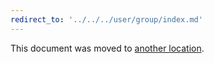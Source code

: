 ```yaml
---
redirect_to: '../../../user/group/index.md'
---
```


This document was moved to [another location](../../../user/group/index.md).

